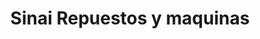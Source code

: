 ---
title: "Sinai Repuestos y maquinas"
url: /san-salvador/sinai-repuestos-y-maquinas/
shop: general
---
